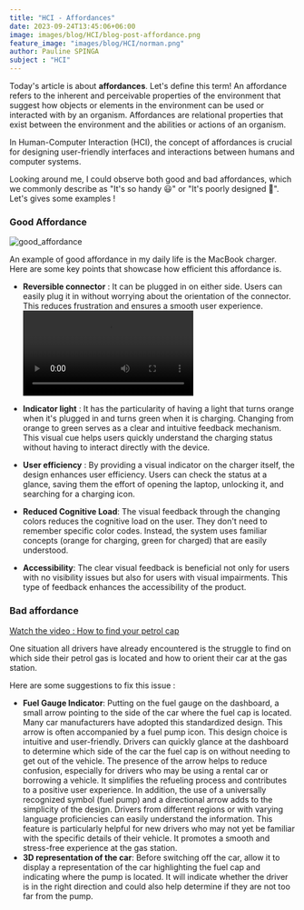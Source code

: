 ```yaml
---
title: "HCI - Affordances"
date: 2023-09-24T13:45:06+06:00
image: images/blog/HCI/blog-post-affordance.png
feature_image: "images/blog/HCI/norman.png"
author: Pauline SPINGA
subject : "HCI"
---
```


Today's article is about **affordances**. Let's define this term! An affordance refers to the inherent and perceivable properties of the environment that suggest how objects or elements in the environment can be used or interacted with by an organism. Affordances are relational properties that exist between the environment and the abilities or actions of an organism.

In Human-Computer Interaction (HCI), the concept of affordances is crucial for designing user-friendly interfaces and interactions between humans and computer systems.

Looking around me, I could observe both good and bad affordances, which we commonly describe as "It's so handy 😃" or "It's poorly designed 😤". Let's gives some examples !

### Good Affordance
![good_affordance](https://i.imgur.com/v9DggAM.jpg)

An example of good affordance in my daily life is the MacBook charger. Here are some key points that showcase how efficient this affordance is. 

- **Reversible connector** : It can be plugged in on either side. Users can easily plug it in without worrying about the orientation of the connector. This reduces frustration and ensures a smooth user experience.  
![good_affordance_video](https://i.imgur.com/xoJ0L0a.mp4)

- **Indicator light** : It has the particularity of having a light that turns orange when it's plugged in and turns green when it is charging. Changing from orange to green serves as a clear and intuitive feedback mechanism. This visual cue helps users quickly understand the charging status without having to interact directly with the device.

- **User efficiency** : By providing a visual indicator on the charger itself, the design enhances user efficiency. Users can check the status at a glance, saving them the effort of opening the laptop, unlocking it, and searching for a charging icon.

- **Reduced Cognitive Load**:
The visual feedback through the changing colors reduces the cognitive load on the user. They don't need to remember specific color codes. Instead, the system uses familiar concepts (orange for charging, green for charged) that are easily understood.

- **Accessibility**:
The clear visual feedback is beneficial not only for users with no visibility issues but also for users with visual impairments. This type of feedback enhances the accessibility of the product.

### Bad affordance

[Watch the video : How to find your petrol cap](https://www.youtube.com/watch?v=vupgBykQnko)

One situation all drivers have already encountered is the struggle to find on which side their petrol gas is located and how to orient their car at the gas station.

Here are some suggestions to fix this issue : 

- **Fuel Gauge Indicator**:
Putting on the fuel gauge on the dashboard, a small arrow pointing to the side of the car where the fuel cap is located. Many car manufacturers have adopted this standardized design. This arrow is often accompanied by a fuel pump icon. This design choice is intuitive and user-friendly. Drivers can quickly glance at the dashboard to determine which side of the car the fuel cap is on without needing to get out of the vehicle. The presence of the arrow helps to reduce confusion, especially for drivers who may be using a rental car or borrowing a vehicle. It simplifies the refueling process and contributes to a positive user experience.
In addition, the use of a universally recognized symbol (fuel pump) and a directional arrow adds to the simplicity of the design. Drivers from different regions or with varying language proficiencies can easily understand the information. This feature is particularly helpful for new drivers who may not yet be familiar with the specific details of their vehicle. It promotes a smooth and stress-free experience at the gas station.
- **3D representation of the car**: Before switching off the car, allow it to display a representation of the car highlighting the fuel cap and indicating where the pump is located. It will indicate whether the driver is in the right direction and could also help determine if they are not too far from the pump. 

